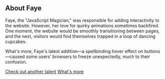 ## About Faye

Faye, the "JavaScript Magician," was responsible for adding interactivity to the website. However, her love for quirky animations sometimes backfired. One moment, the website would be smoothly transitioning between pages, and the next, visitors would find themselves trapped in a loop of dancing cupcakes.

What's more, Faye's latest addition—a spellbinding hover effect on buttons—caused some users' browsers to freeze unexpectedly, much to their confusion.

[Check out another talent](./clark.md)
[What's more](./more.md)